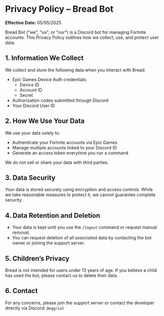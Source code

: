 # Privacy Policy – Bread Bot

**Effective Date:** 05/05/2025

Bread Bot ("we", "us", or "our") is a Discord bot for managing Fortnite accounts. This Privacy Policy outlines how we collect, use, and protect user data.

## 1. Information We Collect

We collect and store the following data when you interact with Bread:

- Epic Games Device Auth credentials:
  - Device ID
  - Account ID
  - Secret
- Authorization codes submitted through Discord
- Your Discord User ID

## 2. How We Use Your Data

We use your data solely to:

- Authenticate your Fortnite accounts via Epic Games
- Manage multiple accounts linked to your Discord ID
- Generate an access token everytime you run a command

We do not sell or share your data with third parties.

## 3. Data Security

Your data is stored securely using encryption and access controls. While we take reasonable measures to protect it, we cannot guarantee complete security.

## 4. Data Retention and Deletion

- Your data is kept until you use the `/logout` command or request manual removal.
- You can request deletion of all associated data by contacting the bot owner or joining the support server.

## 5. Children’s Privacy

Bread is not intended for users under 13 years of age. If you believe a child has used the bot, please contact us to delete their data.

## 6. Contact

For any concerns, please join the support server or contact the developer directly via Discord: `@eggrial`

